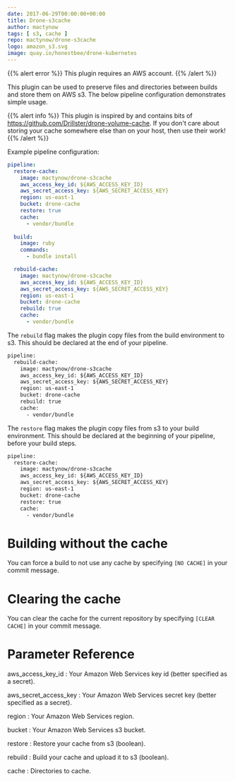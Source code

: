 ```yaml
---
date: 2017-06-29T00:00:00+00:00
title: Drone-s3cache
author: mactynow
tags: [ s3, cache ]
repo: mactynow/drone-s3cache
logo: amazon_s3.svg
image: quay.io/honestbee/drone-kubernetes
---
```


{{% alert error %}}
This plugin requires an AWS account. 
{{% /alert %}}

This plugin can be used to preserve files and directories between builds and store them on AWS s3. The below pipeline configuration demonstrates simple usage.

{{% alert info %}}
This plugin is inspired by and contains bits of https://github.com/Drillster/drone-volume-cache. If you don't care about storing your cache somewhere else than on your host, then use their work!
{{% /alert %}}

Example pipeline configuration:

```yaml
pipeline:
  restore-cache:
    image: mactynow/drone-s3cache
    aws_access_key_id: ${AWS_ACCESS_KEY_ID}
    aws_secret_access_key: ${AWS_SECRET_ACCESS_KEY}
    region: us-east-1
    bucket: drone-cache
    restore: true
    cache: 
      - vendor/bundle
  
  build:
    image: ruby
    commands:
      - bundle install

  rebuild-cache:
    image: mactynow/drone-s3cache
    aws_access_key_id: ${AWS_ACCESS_KEY_ID}
    aws_secret_access_key: ${AWS_SECRET_ACCESS_KEY}
    region: us-east-1
    bucket: drone-cache
    rebuild: true
    cache: 
      - vendor/bundle
```

The `rebuild` flag makes the plugin copy files from the build environment to s3. This should be declared at the end of your pipeline.

```diff
pipeline:
  rebuild-cache:
    image: mactynow/drone-s3cache
    aws_access_key_id: ${AWS_ACCESS_KEY_ID}
    aws_secret_access_key: ${AWS_SECRET_ACCESS_KEY}
    region: us-east-1
    bucket: drone-cache
    rebuild: true
    cache: 
      - vendor/bundle
```

The `restore` flag makes the plugin copy files from s3 to your build environment. This should be declared at the beginning of your pipeline, before your build steps.

```diff
pipeline:
  restore-cache:
    image: mactynow/drone-s3cache
    aws_access_key_id: ${AWS_ACCESS_KEY_ID}
    aws_secret_access_key: ${AWS_SECRET_ACCESS_KEY}
    region: us-east-1
    bucket: drone-cache
    restore: true
    cache: 
      - vendor/bundle
```

# Building without the cache

You can force a build to not use any cache by specifying `[NO CACHE]` in your commit message.

# Clearing the cache

You can clear the cache for the current repository by specifying `[CLEAR CACHE]` in your commit message.

# Parameter Reference

aws_access_key_id
: Your Amazon Web Services key id (better specified as a secret).

aws_secret_access_key
: Your Amazon Web Services secret key (better specified as a secret).

region
: Your Amazon Web Services region.

bucket
: Your Amazon Web Services s3 bucket.

restore
: Restore your cache from s3 (boolean).

rebuild
: Build your cache and upload it to s3 (boolean).

cache
: Directories to cache.

